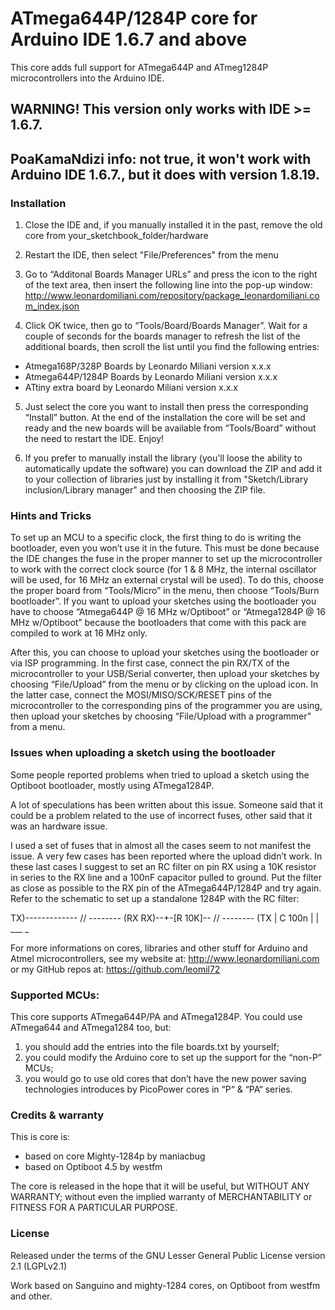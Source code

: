 # ATmega644P/1284P core for Arduino IDE 1.6.7 and above

This core adds full support for ATmega644P and ATmeg1284P microcontrollers
into the Arduino IDE.

## WARNING! This version only works with IDE >= 1.6.7.
## PoaKamaNdizi info: not true, it won't work with Arduino IDE 1.6.7., but it does with version 1.8.19.

### Installation

1) Close the IDE and, if you manually installed it in the past, remove the
old core from your_sketchbook_folder/hardware

2) Restart the IDE, then select "File/Preferences" from the menu

3) Go to “Additonal Boards Manager URLs” and press the icon to the right
of the text area, then insert the following line into the pop-up window:
http://www.leonardomiliani.com/repository/package_leonardomiliani.com_index.json

4) Click OK twice, then go to “Tools/Board/Boards Manager”. Wait for a
couple of seconds for the boards manager to refresh the list of the additional
boards, then scroll the list until you find the following entries:
- Atmega168P/328P Boards by Leonardo Miliani version x.x.x
- Atmega644P/1284P Boards by Leonardo Miliani version x.x.x
- ATtiny extra board by Leonardo Miliani version x.x.x

5) Just select the core you want to install then press the corresponding
“Install” button. At the end of the installation the core will be set and
ready and the new boards will be available from “Tools/Board” without
the need to restart the IDE. Enjoy!

6) If you prefer to manually install the library (you'll loose the ability to automatically
update the software) you can download the ZIP and add it to your collection of libraries
just by installing it from "Sketch/Library inclusion/Library manager" and then choosing the ZIP file.


### Hints and Tricks

To set up an MCU to a specific clock, the first thing to do is writing the bootloader, even you won’t use it in the future.
This must be done because the IDE changes the fuse in the proper manner to set up the microcontroller to work with the correct
clock source (for 1 & 8 MHz, the internal oscillator will be used, for 16 MHz an external crystal will be used).
To do this, choose the proper board from “Tools/Micro” in the menu, then choose “Tools/Burn bootloader”. If you want to upload
your sketches using the bootloader you have to choose “Atmega644P @ 16 MHz w/Optiboot” or “Atmega1284P @ 16 MHz w/Optiboot” because
the bootloaders that come with this pack are compiled to work at 16 MHz only.

After this, you can choose to upload your sketches using the bootloader or via ISP programming. In the first case, connect
the pin RX/TX of the microcontroller to your USB/Serial converter, then upload your sketches by choosing “File/Upload” from the menu or
by clicking on the upload icon.
In the latter case, connect the MOSI/MISO/SCK/RESET pins of the microcontroller to the corresponding pins of the programmer you are
using, then upload your sketches by choosing “File/Upload with a programmer” from a menu.


### Issues when uploading a sketch using the bootloader

Some people reported problems when tried to upload a sketch using the Optiboot bootloader, mostly
using ATmega1284P.

A lot of speculations has been written about this issue. Someone said that it could be a problem
related to the use of incorrect fuses, other said that it was an hardware issue.

I used a set of fuses that in almost all the cases seem to not manifest the issue. A very few
cases has been reported where the upload didn’t work. In these last cases I suggest to set an
RC filter on pin RX using a 10K resistor in series to the RX line and a 100nF capacitor pulled
to ground. Put the filter as close as possible to the RX pin of the ATmega644P/1284P and try
again. Refer to the schematic to set up a standalone 1284P with the RC filter:

TX)------------- // -------- (RX
RX)--+-[R 10K]-- // -------- (TX
     |
   C 100n
     |
     |
    ___
     _


For more informations on cores, libraries and other stuff for Arduino and Atmel
microcontrollers, see my website at: http://www.leonardomiliani.com
or my GitHub repos at: https://github.com/leomil72

### Supported MCUs:

This core supports ATmega644P/PA and ATmega1284P.
You could use ATmega644 and ATmega1284 too, but:
1) you should add the entries into the file boards.txt by yourself;
2) you could modify the Arduino core to set up the support for the “non-P” MCUs;
2) you would go to use old cores that don’t have the new power saving technologies introduces by PicoPower cores in “P“ & “PA“ series.


### Credits & warranty

This is core is:
- based on core Mighty-1284p by maniacbug
- based on Optiboot 4.5 by westfm

The core is released in the hope that it will be useful, but WITHOUT ANY WARRANTY; without even
the implied warranty of MERCHANTABILITY or FITNESS FOR A PARTICULAR PURPOSE.


### License

Released under the terms of the GNU Lesser General Public License version 2.1 (LGPLv2.1)

Work based on Sanguino and mighty-1284 cores, on Optiboot from westfm and other.
